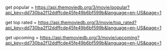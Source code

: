 get popular =
https://api.themoviedb.org/3/movie/popular?api_key=dd730ba2f12ddffcde45fe49b6bf599b&language=en-US&page=1

get top rated = https://api.themoviedb.org/3/movie/top_rated?api_key=dd730ba2f12ddffcde45fe49b6bf599b&language=en-US&page=1

get upcoming =
https://api.themoviedb.org/3/movie/upcoming?api_key=dd730ba2f12ddffcde45fe49b6bf599b&language=en-US&page=1
